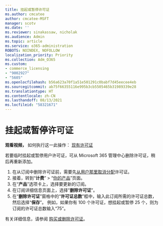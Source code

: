 ```yaml
---
title: 挂起或暂停许可证
ms.author: cmcatee
author: cmcatee-MSFT
manager: scotv
ms.date: ''
ms.reviewer: sinakassaw, nicholak
ms.audience: Admin
ms.topic: article
ms.service: o365-administration
ROBOTS: NOINDEX, NOFOLLOW
localization_priority: Priority
ms.collection: Adm_O365
ms.custom:
- commerce_licensing
- "9002927"
- "5605"
ms.openlocfilehash: b56a623a70f1a51e501291c0babf7d45eecee4eb
ms.sourcegitcommit: ab75f66355116e995b3cb5505465b31989339e28
ms.translationtype: HT
ms.contentlocale: zh-CN
ms.lasthandoff: 08/13/2021
ms.locfileid: "58321671"
---
```

# <a name="suspend-or-pause-licenses"></a>挂起或暂停许可证

**观看视频，** 如何执行这一此操作： [现有许可证](https://go.microsoft.com/fwlink/p/?linkid=2154938)

若要临时挂起或暂停用户许可证，可从 Microsoft 365 管理中心删除许可证，稍后再重新添加。

1. 在从订阅中删除许可证前，需要先[从用户那里取消分配](https://docs.microsoft.com/microsoft-365/admin/manage/remove-licenses-from-users)许可证。
2. 接着，转到“**计费**” > “[你的产品](https://go.microsoft.com/fwlink/p/?linkid=842054)”页面。
3. 在“**产品**”选项卡上，选择要更新的订阅。
4. 在订阅详细信息页面上，选择”**删除许可证**”。
5. 在“**删除许可证**”窗格中的“**许可证总数**”框中，输入此订阅所需的许可证总数，然后选择“**保存**”。 例如，如果你有 100 个许可证，想挂起或暂停 25 个，则为订阅的许可证总数输入“75”。

有关详细信息，请参阅 [购买或删除许可证](https://docs.microsoft.com/microsoft-365/commerce/licenses/buy-licenses)。